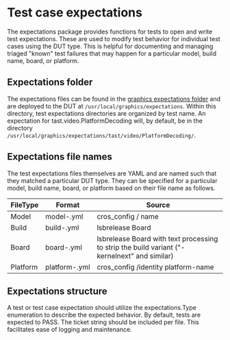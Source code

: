 # Test case expectations

The expectations package provides functions for tests to open and write test
expectations. These are used to modify test behavior for individual test cases
using the DUT type. This is helpful for documenting and managing triaged
"known" test failures that may happen for a particular model, build name,
board, or platform.

## Expectations folder

The expectations files can be found in the [graphics expectations folder](https://chromium.googlesource.com/chromiumos/platform/graphics/+/refs/heads/main/expectations/)
and are deployed to the DUT at `/usr/local/graphics/expectations`. Within this
directory, test expectations directories are organized by test name. An
expectation for tast.video.PlatformDecoding will, by default, be in the
directory `/usr/local/graphics/expectations/tast/video/PlatformDecoding/`.

## Expectations file names

The test expectations files themselves are YAML and are named such that they
matched a particular DUT type. They can be specified for a particular model,
build name, board, or platform based on their file name as follows.

| FileType | Format | Source |
|----------|--------|--------|
| Model    | model-<model>.yml | cros\_config / name |
| Build    | build-<build>.yml | lsbrelease Board |
| Board    | board-<board>.yml | lsbrelease Board with text processing to strip the build variant ("-kernelnext" and similar) |
| Platform | platform-<platform>.yml | cros\_config /identity platform-name |

## Expectations structure
A test or test case expectation should utilize the expectations.Type
enumeration to describe the expected behavior. By default, tests are expected
to PASS. The ticket string should be included per file. This facilitates
ease of logging and maintenance.
